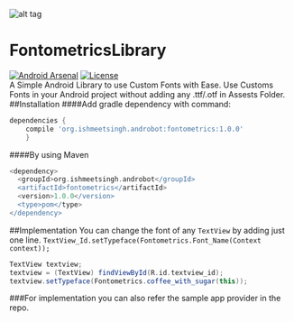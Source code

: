 ![alt tag](https://github.com/Ishmeetsingh97/FontometricsLibrary/blob/master/FontometricsArtwork.jpg)
# FontometricsLibrary
[![Android Arsenal](https://img.shields.io/badge/Android%20Arsenal-Fontometrics-green.svg?style=flat)](https://android-arsenal.com/details/1/4972)
[![License](http://img.shields.io/:license-apache-blue.svg)](http://www.apache.org/licenses/LICENSE-2.0.html)
<br/>
A Simple Android Library to use Custom Fonts with Ease. Use Customs Fonts in your Android project without adding any .ttf/.otf in Assests Folder.
##Installation
####Add gradle dependency with command:
```groovy
dependencies {
    compile 'org.ishmeetsingh.androbot:fontometrics:1.0.0'
    }
```
####By using Maven
```groovy
<dependency>
  <groupId>org.ishmeetsingh.androbot</groupId>
  <artifactId>fontometrics</artifactId>
  <version>1.0.0</version>
  <type>pom</type>
</dependency>
```
##Implementation
You can change the font of any `TextView` by adding just one line. `TextView_Id.setTypeface(Fontometrics.Font_Name(Context context));`

```groovy
TextView textview;
textview = (TextView) findViewById(R.id.textview_id);
textview.setTypeface(Fontometrics.coffee_with_sugar(this));
```
###For implementation you can also refer the sample app provider in the repo.
